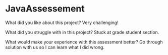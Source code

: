 # JavaAssessement
What did you like about this project?
Very challenging!

What did you struggle with in this project?
Stuck at grade student section. 

What would make your experience with this assessment better?
Go through solution with us so I can learn what I did wrong.
